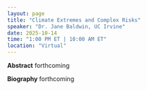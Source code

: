 ```yaml
---
layout: page
title: "Climate Extremes and Complex Risks"
speaker: "Dr. Jane Baldwin, UC Irvine"
date: 2025-10-14
time: "1:00 PM ET | 10:00 AM ET"
location: "Virtual"
---
```


**Abstract**
forthcoming

**Biography**
forthcoming
